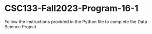 # CSC133-Fall2023-Program-16-1

Follow the instructions provided in the Python file to complete the Data Science Project
